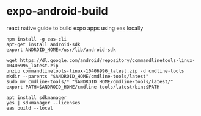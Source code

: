 # expo-android-build
react native guide to build expo apps using eas locally
```
npm install -g eas-cli
apt-get install android-sdk
export ANDROID_HOME=/usr/lib/android-sdk
```

```
wget https://dl.google.com/android/repository/commandlinetools-linux-10406996_latest.zip
unzip commandlinetools-linux-10406996_latest.zip -d cmdline-tools
mkdir --parents "$ANDROID_HOME/cmdline-tools/latest"
sudo mv cmdline-tools/* "$ANDROID_HOME/cmdline-tools/latest/"
export PATH=$ANDROID_HOME/cmdline-tools/latest/bin:$PATH
```
```
apt install sdkmanager
yes | sdkmanager --licenses
eas build --local
```
